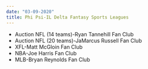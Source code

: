 ```yaml
---
date: "03-09-2020"
title: Phi Psi-IL Delta Fantasy Sports Leagues
---
```


* Auction NFL (14 teams)-Ryan Tannehill Fan Club
* Auction NFL (20 teams)-JaMarcus Russell Fan Club
* XFL-Matt McGloin Fan Club
* NBA-Joe Harris Fan Club
* MLB-Bryan Reynolds Fan Club